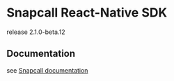 # Snapcall React-Native SDK

release 2.1.0-beta.12

## Documentation

see [Snapcall documentation](https://doc.snapcall.io/#react-native)
